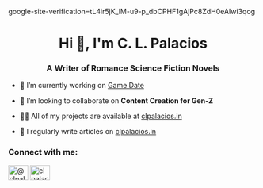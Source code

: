 google-site-verification=tL4ir5jK_lM-u9-p_dbCPHF1gAjPc8ZdH0eAIwi3qog


<h1 align="center">Hi 👋, I'm C. L. Palacios</h1>
<h3 align="center">A Writer of Romance Science Fiction Novels</h3>

- 🔭 I’m currently working on [Game Date](clpalacios.in/game-date-romance-science-fiction-novel)

- 👯 I’m looking to collaborate on **Content Creation for Gen-Z**

- 👨‍💻 All of my projects are available at [clpalacios.in](clpalacios.in)

- 📝 I regularly write articles on [clpalacios.in](clpalacios.in)

<h3 align="left">Connect with me:</h3>
<p align="left">
<a href="https://twitter.com/@clpalacios_in" target="blank"><img align="center" src="https://raw.githubusercontent.com/rahuldkjain/github-profile-readme-generator/master/src/images/icons/Social/twitter.svg" alt="@clpalacios_in" height="30" width="40" /></a>
<a href="https://instagram.com/clpalaciosbooks" target="blank"><img align="center" src="https://raw.githubusercontent.com/rahuldkjain/github-profile-readme-generator/master/src/images/icons/Social/instagram.svg" alt="clpalaciosbooks" height="30" width="40" /></a>
</p>
